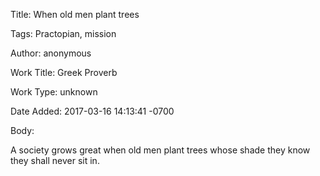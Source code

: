 Title:  When old men plant trees

Tags:   Practopian, mission

Author: anonymous

Work Title: Greek Proverb

Work Type: unknown

Date Added: 2017-03-16 14:13:41 -0700

Body: 

A society grows great when old men plant trees whose shade they know they shall never sit in.

